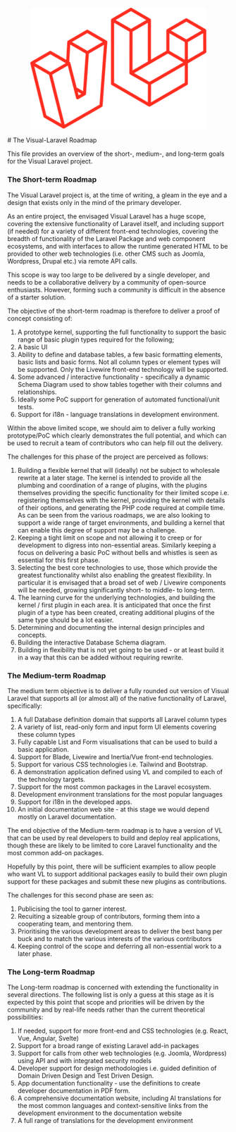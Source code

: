 <p align="center"><a href="https://github.com/Tranzakt/Visual-Laravel/" target="_blank"><img src="https://raw.githubusercontent.com/Tranzakt/Visual-Laravel/main/assets/graphics/VisualLaravel.svg" width="400" alt="Visual Laravel Logo"></a></p>
# The Visual-Laravel Roadmap

This file provides an overview of the short-, medium-, and long-term goals for the Visual Laravel project.

### The Short-term Roadmap

The Visual Laravel project is, at the time of writing, a gleam in the eye and a design that exists only in the mind of the primary developer.

As an entire project, the envisaged Visual Laravel has a huge scope, 
covering the extensive functionality of Laravel itself,
and including support (if needed) for a variety of different front-end technologies,
covering the breadth of functionality of the Laravel Package and web component ecosystems,
and with interfaces to allow the runtime generated HTML to be provided to other web technologies 
(i.e. other CMS such as Joomla, Wordpress, Drupal etc.)
via remote API calls.

This scope is way too large to be delivered by a single developer, 
and needs to be a collaborative delivery by a community of open-source enthusiasts.
However, forming such a community is difficult in the absence of a starter solution.

The objective of the short-term roadmap is therefore to deliver a proof of concept
consisting of:

1. A prototype kernel, supporting the full functionality to support
   the basic range of basic plugin types required for the following; 
2. A basic UI
3. Ability to define and database tables, a few basic formatting elements, basic lists and basic forms.
   Not all column types or element types will be supported.
   Only the Livewire front-end technology will be supported.
4. Some advanced / interactive functionality - specifically a dynamic Schema Diagram used to show tables together with their columns and relationships.
5. Ideally some PoC support for generation of automated functional/unit tests.
6. Support for i18n - language translations in development environment.

Within the above limited scope, we should aim to deliver a fully working prototype/PoC which clearly demonstrates the full potential, 
and which can be used to recruit a team of contributors who can help fill out the delivery.

The challenges for this phase of the project are perceived as follows:

1. Building a flexible kernel that will (ideally) not be subject to wholesale rewrite at a later stage.
   The kernel is intended to provide all the plumbing and coordination of a range of plugins,
   with the plugins themselves providing the specific functionality for their limited scope i.e.
   registering themselves with the kernel, providing the kernel with details of their options,
   and generating the PHP code required at compile time.
   As can be seen from the various roadmaps,
   we are also looking to support a wide range of target environments,
   and building a kernel that can enable this degree of support may be a challenge.
3. Keeping a tight limit on scope and not allowing it to creep or for development to digress into non-essential areas.
   Similarly keeping a focus on delivering a basic PoC without bells and whistles is seen as essential for this first phase.
4. Selecting the best core technologies to use,
   those which provide the greatest functionality whilst also enabling the greatest flexibility.
   In particular it is envisaged that a broad set of web / Livewire components will be needed,
   growing significantly short- to middle- to long-term.
5. The learning curve for the underlying technologies, and building the kernel / first plugin in each area.
   It is anticipated that once the first plugin of a type has been created,
   creating additional plugins of the same type should be a lot easier.
6. Determining and documenting the internal design principles and concepts.
7. Building the interactive Database Schema diagram.
8. Building in flexibility that is not yet going to be used - or at least build it in a way that this can be added without requiring rewrite.

### The Medium-term Roadmap

The medium term objective is to deliver a fully rounded out version of Visual Laravel that supports all
(or almost all) of the native functionality of Laravel, specifically:

1. A full Database definition domain that supports all Laravel column types
2. A variety of list, read-only form and input form UI elements covering these column types
3. Fully capable List and Form visualisations that can be used to build a basic application.
4. Support for Blade, Livewire and Inertia/Vue front-end technologies.
5. Support for various CSS technologies i.e. Tailwind and Bootstrap.
6. A demonstration application defined using VL and compiled to each of the technology targets.
7. Support for the most common packages in the Laravel ecosystem.
8. Development environment translations for the most popular languages
9. Support for i18n in the developed apps.
10. An initial documentation web site - at this stage we would depend mostly on Laravel documentation.

The end objective of the Medium-term roadmap is to have a version of VL that can be used by real developers to build and deploy real applications,
though these are likely to be limited to core Laravel functionality and the most common add-on packages.

Hopefully by this point, there will be sufficient examples to allow people who want VL to support additional packages
easily to build their own plugin support for these packages and submit these new plugins as contributions.

The challenges for this second phase are seen as:

1. Publicising the tool to garner interest.
2. Recuiting a sizeable group of contributors, forming them into a cooperating team, and mentoring them.
3. Prioritising the various development areas to deliver the best bang per buck and to match the various interests of the various contributors
4. Keeping control of the scope and deferring all non-essential work to a later phase.

### The Long-term Roadmap

The Long-term roadmap is concerned with extending the functionality in several directions. 
The following list is only a guess at this stage as it is expected by this point that 
scope and priorities will be driven by the community and by real-life needs rather than
the current theoretical possibilities:

1. If needed, support for more front-end and CSS technologies (e.g. React, Vue, Angular, Svelte)
2. Support for a broad range of existing Laravel add-in packages
3. Support for calls from other web technologies (e.g. Joomla, Wordpress) using API and with integrated security models
4. Developer support for design methodologies
   i.e. guided definition of Domain Driven Design and Test Driven Design.
5. App documentation functionality - use the definitions to create developer documentation in PDF form.
6. A comprehensive documentation website, including AI translations for the most common languages
   and context-sensitive links from the development environment to the documentation website 
7. A full range of translations for the development environment
